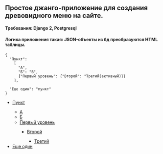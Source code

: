 ## Простое джанго-приложение для создания древовидного меню на сайте.
#### Требования: Django 2, Postgresql
#### Логика приложения такая: JSON-объекты из бд преобразуются HTML таблицы.

    {
      "Пункт":
        [
          "А",
          "Б": "В",
          {"Первый уровень": {"Второй": "Третий(активный)}}
        ],

      "Еще один": "пункт"
    }

<ul><li><a href="Пункт">Пункт</a></li><ul><li><a href="А">А</a></li><li><a href="Б">Б</a></li><li><a href="Первый уровень">Первый уровень</a></li><ul><li><a href="Второй">Второй</a></li><ul><li><a href="Третий" id="active">Третий</a></li></ul></ul></ul><li><a href="Еще один">Еще один</a></li></ul>
